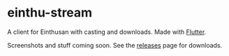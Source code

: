 # einthu-stream

A client for Einthusan with casting and downloads.
Made with [Flutter](https://flutter.io).

Screenshots and stuff coming soon.
See the [releases](https://github.com/mittsquared/einthu-stream/releases) page for downloads.
